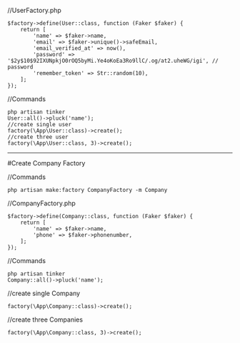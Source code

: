 //UserFactory.php 
```
$factory->define(User::class, function (Faker $faker) {
    return [
        'name' => $faker->name,
        'email' => $faker->unique()->safeEmail,
        'email_verified_at' => now(),
        'password' => '$2y$10$92IXUNpkjO0rOQ5byMi.Ye4oKoEa3Ro9llC/.og/at2.uheWG/igi', // password
        'remember_token' => Str::random(10),
    ];
});
```
//Commands
```
php artisan tinker
User::all()->pluck('name');
//create single user
factory(\App\User::class)->create();
//create three user
factory(\App\User::class, 3)->create();
```
-----------
#Create Company Factory

//Commands
```
php artisan make:factory CompanyFactory -m Company
```
//CompanyFactory.php
```
$factory->define(Company::class, function (Faker $faker) {
    return [
        'name' => $faker->name,
        'phone' => $faker->phonenumber,
    ];
});
```
//Commands
```
php artisan tinker
Company::all()->pluck('name');
```
//create single Company
```
factory(\App\Company::class)->create();
```
//create three Companies
```
factory(\App\Company::class, 3)->create();
```
